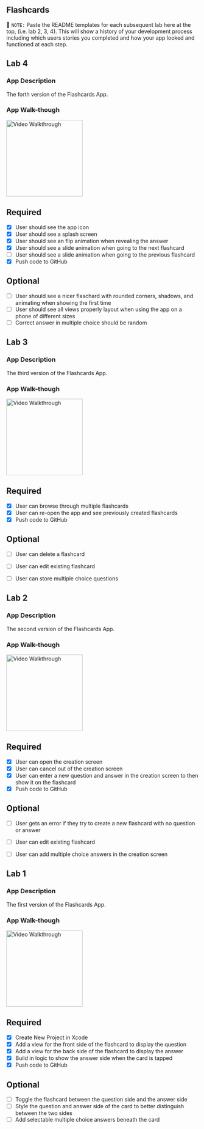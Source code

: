 ## Flashcards
📝 `NOTE:` Paste the README templates for each subsequent lab here at the top, (i.e. lab 2, 3, 4). This will show a history of your development process including which users stories you completed and how your app looked and functioned at each step.

## Lab 4

### App Description
The forth version of the Flashcards App.

### App Walk-though

<img src='https://i.imgur.com/Liy1MSt.gif' title='Video Walkthrough' width= 200 alt='Video Walkthrough'/>


## Required
- [x] User should see the app icon 
- [x] User should see a splash screen
- [x] User should see an flip animation when revealing the answer
- [x] User should see a slide animation when going to the next flashcard
- [ ] User should see a slide animation when going to the previous flashcard
- [x] Push code to GitHub
## Optional
- [ ] User should see a nicer flaschard with rounded corners, shadows, and animating when showing the first time
- [ ] User should see all views properly layout when using the app on a phone of different sizes
- [ ] Correct answer in multiple choice should be random

## Lab 3

### App Description
The third version of the Flashcards App.

### App Walk-though

<img src='https://i.imgur.com/Fj18tt8.gif' title='Video Walkthrough' width= 200 alt='Video Walkthrough'/>



## Required
- [x] User can browse through multiple flashcards
- [x] User can re-open the app and see previously created flashcards
- [x] Push code to GitHub
## Optional
- [ ] User can delete a flashcard
- [ ] User can edit existing flashcard
- [ ] User can store multiple choice questions


## Lab 2

### App Description
The second version of the Flashcards App.

### App Walk-though

<img src='https://i.imgur.com/jpNJqq5.gif' title='Video Walkthrough' width= 200 alt='Video Walkthrough'/>




## Required
- [x] User can open the creation screen
- [x] User can cancel out of the creation screen
- [x] User can enter a new question and answer in the creation screen to then show it on the flashcard
- [x] Push code to GitHub
## Optional
- [ ] User gets an error if they try to create a new flashcard with no question or answer
- [ ] User can edit existing flashcard
- [ ] User can add multiple choice answers in the creation screen


## Lab 1

### App Description
The first version of the Flashcards App.


### App Walk-though
<img src='https://i.imgur.com/jHrA1bC.gif' title='Video Walkthrough' width= 200 alt='Video Walkthrough'/>





## Required
- [x] Create New Project in Xcode
- [x] Add a view for the front side of the flashcard to display the question
- [x] Add a view for the back side of the flashcard to display the answer
- [x] Build in logic to show the answer side when the card is tapped
- [x] Push code to GitHub
## Optional
- [ ] Toggle the flashcard between the question side and the answer side
- [ ] Style the question and answer side of the card to better distinguish between the two sides
- [ ] Add selectable multiple choice answers beneath the card
